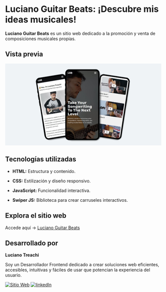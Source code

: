 # Luciano Guitar Beats: ¡Descubre mis ideas musicales!

**Luciano Guitar Beats** es un sitio web dedicado a la promoción y venta de composiciones musicales propias.

## Vista previa

![Captura de pantalla del proyecto](assets/readme/preview.png)

## Tecnologías utilizadas

- **HTML:** Estructura y contenido.

- **CSS:** Estilización y diseño responsivo.

- **JavaScript:** Funcionalidad interactiva.

- **Swiper JS:** Biblioteca para crear carruseles interactivos.

## Explora el sitio web

Accede aquí → [Luciano Guitar Beats](https://lucianoguitarbeats.netlify.app/)

## Desarrollado por

**Luciano Treachi**

Soy un Desarrollador Frontend dedicado a crear soluciones web eficientes, accesibles, intuitivas y fáciles de usar que potencian la experiencia del usuario.

[![Sitio Web](https://img.shields.io/badge/Sitio_Web-black?style=for-the-badge&logoColor=white)](https://lucianotreachi.website/)
[![linkedIn](https://img.shields.io/badge/LinkedIn-0077B5?style=for-the-badge&logoColor=white)](https://www.linkedin.com/in/luciano-treachi/)
